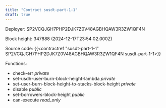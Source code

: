 ```yaml
---
title: "Contract susdt-part-1-1"
draft: true
---
```

Deployer: SP2VCQJGH7PHP2DJK7Z0V48AGBHQAW3R3ZW1QF4N


 



Block height: 347888 (2024-12-17T23:54:02.000Z)

Source code: {{<contractref "susdt-part-1-1" SP2VCQJGH7PHP2DJK7Z0V48AGBHQAW3R3ZW1QF4N susdt-part-1-1>}}

Functions:

* check-err _private_
* set-usdh-user-burn-block-height-lambda _private_
* set-user-burn-block-height-to-stacks-block-height _private_
* disable _public_
* set-borrowers-block-height _public_
* can-execute _read_only_
